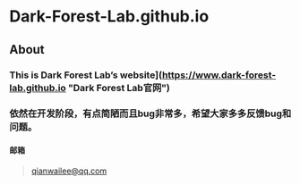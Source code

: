 # Dark-Forest-Lab.github.io
## About
### This is Dark Forest Lab’s website](https://www.dark-forest-lab.github.io "Dark Forest Lab官网")
### 依然在开发阶段，有点简陋而且bug非常多，希望大家多多反馈bug和问题。
#### 邮箱
>qianwailee@qq.com
